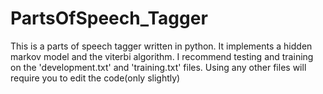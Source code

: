 PartsOfSpeech_Tagger
====================

This is a parts of speech tagger written in python. It implements a hidden markov model and the viterbi algorithm. 
I recommend testing and training on the 'development.txt' and 'training.txt' files. Using any other files will require 
you to edit the code(only slightly)

